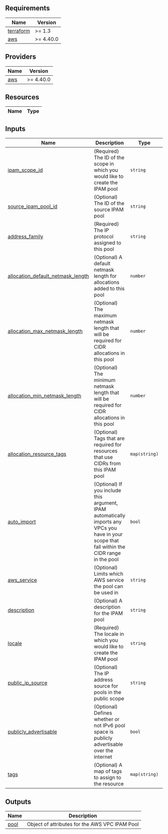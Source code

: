 <!-- BEGIN TFDOCS -->
## Requirements

| Name | Version |
|------|---------|
| <a name="requirement_terraform"></a> [terraform](#requirement\_terraform) | >= 1.3 |
| <a name="requirement_aws"></a> [aws](#requirement\_aws) | >= 4.40.0 |

## Providers

| Name | Version |
|------|---------|
| <a name="provider_aws"></a> [aws](#provider\_aws) | >= 4.40.0 |

## Resources

| Name | Type |
|------|------|

## Inputs

| Name | Description | Type | Default | Required |
|------|-------------|------|---------|:--------:|
| <a name="input_ipam_scope_id"></a> [ipam\_scope\_id](#input\_ipam\_scope\_id) | (Required) The ID of the scope in which you would like to create the IPAM pool | `string` | n/a | yes |
| <a name="input_source_ipam_pool_id"></a> [source\_ipam\_pool\_id](#input\_source\_ipam\_pool\_id) | (Optional) The ID of the source IPAM pool | `string` | n/a | yes |
| <a name="input_address_family"></a> [address\_family](#input\_address\_family) | (Required) The IP protocol assigned to this pool | `string` | `"ipv4"` | no |
| <a name="input_allocation_default_netmask_length"></a> [allocation\_default\_netmask\_length](#input\_allocation\_default\_netmask\_length) | (Optional) A default netmask length for allocations added to this pool | `number` | `16` | no |
| <a name="input_allocation_max_netmask_length"></a> [allocation\_max\_netmask\_length](#input\_allocation\_max\_netmask\_length) | (Optional) The maximum netmask length that will be required for CIDR allocations in this pool | `number` | `32` | no |
| <a name="input_allocation_min_netmask_length"></a> [allocation\_min\_netmask\_length](#input\_allocation\_min\_netmask\_length) | (Optional) The minimum netmask length that will be required for CIDR allocations in this pool | `number` | `8` | no |
| <a name="input_allocation_resource_tags"></a> [allocation\_resource\_tags](#input\_allocation\_resource\_tags) | (Optional) Tags that are required for resources that use CIDRs from this IPAM pool | `map(string)` | <pre>{<br>  "Test": "Allocation"<br>}</pre> | no |
| <a name="input_auto_import"></a> [auto\_import](#input\_auto\_import) | (Optional) If you include this argument, IPAM automatically imports any VPCs you have in your scope that fall within the CIDR range in the pool | `bool` | `false` | no |
| <a name="input_aws_service"></a> [aws\_service](#input\_aws\_service) | (Optional) Limits which AWS service the pool can be used in | `string` | `"ec2"` | no |
| <a name="input_description"></a> [description](#input\_description) | (Optional) A description for the IPAM pool | `string` | `"My IPAM Pool"` | no |
| <a name="input_locale"></a> [locale](#input\_locale) | (Required) The locale in which you would like to create the IPAM pool | `string` | `"us-east-1"` | no |
| <a name="input_public_ip_source"></a> [public\_ip\_source](#input\_public\_ip\_source) | (Optional) The IP address source for pools in the public scope | `string` | `"byoip"` | no |
| <a name="input_publicly_advertisable"></a> [publicly\_advertisable](#input\_publicly\_advertisable) | (Optional) Defines whether or not IPv6 pool space is publicly advertisable over the internet | `bool` | `false` | no |
| <a name="input_tags"></a> [tags](#input\_tags) | (Optional) A map of tags to assign to the resource | `map(string)` | <pre>{<br>  "Test": "Main"<br>}</pre> | no |

## Outputs

| Name | Description |
|------|-------------|
| <a name="output_pool"></a> [pool](#output\_pool) | Object of attributes for the AWS VPC IPAM Pool |

<!-- END TFDOCS -->
